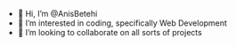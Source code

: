 - 👋 Hi, I’m @AnisBetehi
- 👀 I’m interested in coding, specifically Web Development
- 💞️ I’m looking to collaborate on all sorts of projects

<!---
AnisBetehi/AnisBetehi is a ✨ special ✨ repository because its `README.md` (this file) appears on your GitHub profile.
You can click the Preview link to take a look at your changes.
--->
